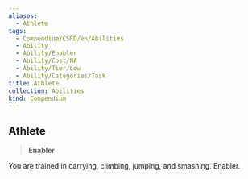 ```yaml
---
aliases:
  - Athlete
tags:
  - Compendium/CSRD/en/Abilities
  - Ability
  - Ability/Enabler
  - Ability/Cost/NA
  - Ability/Tier/Low
  - Ability/Categories/Task
title: Athlete
collection: Abilities
kind: Compendium
---
```

## Athlete  
>**Enabler**
  
You are trained in carrying, climbing, jumping, and smashing. Enabler.